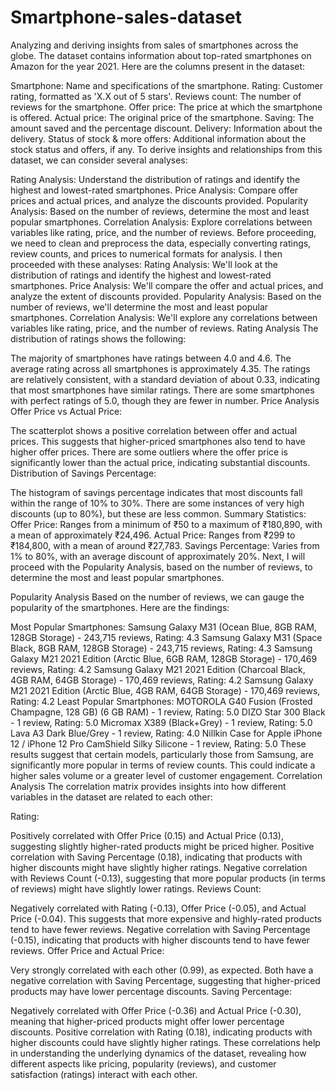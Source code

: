 # Smartphone-sales-dataset
Analyzing and deriving insights from sales of smartphones across the globe.
The dataset contains information about top-rated smartphones on Amazon for the year 2021. Here are the columns present in the dataset:

Smartphone: Name and specifications of the smartphone.
Rating: Customer rating, formatted as 'X.X out of 5 stars'.
Reviews count: The number of reviews for the smartphone.
Offer price: The price at which the smartphone is offered.
Actual price: The original price of the smartphone.
Saving: The amount saved and the percentage discount.
Delivery: Information about the delivery.
Status of stock & more offers: Additional information about the stock status and offers, if any.
To derive insights and relationships from this dataset, we can consider several analyses:

Rating Analysis: Understand the distribution of ratings and identify the highest and lowest-rated smartphones.
Price Analysis: Compare offer prices and actual prices, and analyze the discounts provided.
Popularity Analysis: Based on the number of reviews, determine the most and least popular smartphones.
Correlation Analysis: Explore correlations between variables like rating, price, and the number of reviews.
Before proceeding, we need to clean and preprocess the data, especially converting ratings, review counts, and prices to numerical formats for analysis.
I then proceeded with these analyses:
Rating Analysis: We'll look at the distribution of ratings and identify the highest and lowest-rated smartphones.
Price Analysis: We'll compare the offer and actual prices, and analyze the extent of discounts provided.
Popularity Analysis: Based on the number of reviews, we'll determine the most and least popular smartphones.
Correlation Analysis: We'll explore any correlations between variables like rating, price, and the number of reviews.
Rating Analysis
The distribution of ratings shows the following:

The majority of smartphones have ratings between 4.0 and 4.6.
The average rating across all smartphones is approximately 4.35.
The ratings are relatively consistent, with a standard deviation of about 0.33, indicating that most smartphones have similar ratings.
There are some smartphones with perfect ratings of 5.0, though they are fewer in number.
Price Analysis
Offer Price vs Actual Price:

The scatterplot shows a positive correlation between offer and actual prices. This suggests that higher-priced smartphones also tend to have higher offer prices.
There are some outliers where the offer price is significantly lower than the actual price, indicating substantial discounts.
Distribution of Savings Percentage:

The histogram of savings percentage indicates that most discounts fall within the range of 10% to 30%.
There are some instances of very high discounts (up to 80%), but these are less common.
Summary Statistics:
Offer Price: Ranges from a minimum of ₹50 to a maximum of ₹180,890, with a mean of approximately ₹24,496.
Actual Price: Ranges from ₹299 to ₹184,800, with a mean of around ₹27,783.
Savings Percentage: Varies from 1% to 80%, with an average discount of approximately 20%.
Next, I will proceed with the Popularity Analysis, based on the number of reviews, to determine the most and least popular smartphones. ​​

Popularity Analysis
Based on the number of reviews, we can gauge the popularity of the smartphones. Here are the findings:

Most Popular Smartphones:
Samsung Galaxy M31 (Ocean Blue, 8GB RAM, 128GB Storage) - 243,715 reviews, Rating: 4.3
Samsung Galaxy M31 (Space Black, 8GB RAM, 128GB Storage) - 243,715 reviews, Rating: 4.3
Samsung Galaxy M21 2021 Edition (Arctic Blue, 6GB RAM, 128GB Storage) - 170,469 reviews, Rating: 4.2
Samsung Galaxy M21 2021 Edition (Charcoal Black, 4GB RAM, 64GB Storage) - 170,469 reviews, Rating: 4.2
Samsung Galaxy M21 2021 Edition (Arctic Blue, 4GB RAM, 64GB Storage) - 170,469 reviews, Rating: 4.2
Least Popular Smartphones:
MOTOROLA G40 Fusion (Frosted Champagne, 128 GB) (6 GB RAM) - 1 review, Rating: 5.0
DIZO Star 300 Black - 1 review, Rating: 5.0
Micromax X389 (Black+Grey) - 1 review, Rating: 5.0
Lava A3 Dark Blue/Grey - 1 review, Rating: 4.0
Nillkin Case for Apple iPhone 12 / iPhone 12 Pro CamShield Silky Silicone - 1 review, Rating: 5.0
These results suggest that certain models, particularly those from Samsung, are significantly more popular in terms of review counts. This could indicate a higher sales volume or a greater level of customer engagement.
Correlation Analysis
The correlation matrix provides insights into how different variables in the dataset are related to each other:

Rating:

Positively correlated with Offer Price (0.15) and Actual Price (0.13), suggesting slightly higher-rated products might be priced higher.
Positive correlation with Saving Percentage (0.18), indicating that products with higher discounts might have slightly higher ratings.
Negative correlation with Reviews Count (-0.13), suggesting that more popular products (in terms of reviews) might have slightly lower ratings.
Reviews Count:

Negatively correlated with Rating (-0.13), Offer Price (-0.05), and Actual Price (-0.04). This suggests that more expensive and highly-rated products tend to have fewer reviews.
Negative correlation with Saving Percentage (-0.15), indicating that products with higher discounts tend to have fewer reviews.
Offer Price and Actual Price:

Very strongly correlated with each other (0.99), as expected.
Both have a negative correlation with Saving Percentage, suggesting that higher-priced products may have lower percentage discounts.
Saving Percentage:

Negatively correlated with Offer Price (-0.36) and Actual Price (-0.30), meaning that higher-priced products might offer lower percentage discounts.
Positive correlation with Rating (0.18), indicating products with higher discounts could have slightly higher ratings.
These correlations help in understanding the underlying dynamics of the dataset, revealing how different aspects like pricing, popularity (reviews), and customer satisfaction (ratings) interact with each other.
